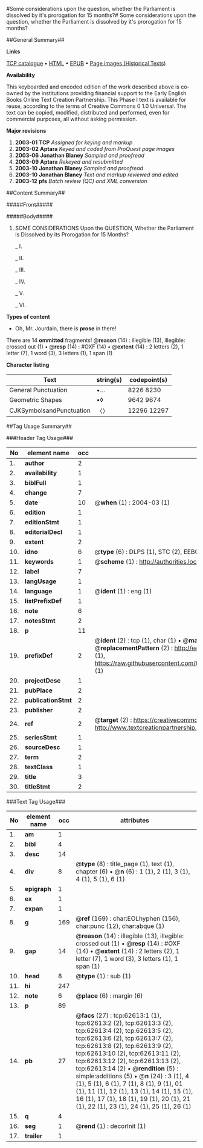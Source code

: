 #Some considerations upon the question, whether the Parliament is dissolved by it's prorogation for 15 months?#
Some considerations upon the question, whether the Parliament is dissolved by it's prorogation for 15 months?

##General Summary##

**Links**

[TCP catalogue](http://www.ota.ox.ac.uk/tcp/)  • 
[HTML](http://tei.it.ox.ac.uk/tcp/Texts-HTML/free/A44/A44192.html)  • 
[EPUB](http://tei.it.ox.ac.uk/tcp/Texts-EPUB/free/A44/A44192.epub) • 
[Page images (Historical Texts)](https://data.historicaltexts.jisc.ac.uk/view?pubId=eebo-12498639e&pageId=eebo-12498639e-62613-1)

**Availability**

This keyboarded and encoded edition of the
	       work described above is co-owned by the institutions
	       providing financial support to the Early English Books
	       Online Text Creation Partnership. This Phase I text is
	       available for reuse, according to the terms of Creative
	       Commons 0 1.0 Universal. The text can be copied,
	       modified, distributed and performed, even for
	       commercial purposes, all without asking permission.

**Major revisions**

1. __2003-01__ __TCP__ *Assigned for keying and markup*
1. __2003-02__ __Aptara__ *Keyed and coded from ProQuest page images*
1. __2003-06__ __Jonathan Blaney__ *Sampled and proofread*
1. __2003-09__ __Aptara__ *Rekeyed and resubmitted*
1. __2003-10__ __Jonathan Blaney__ *Sampled and proofread*
1. __2003-10__ __Jonathan Blaney__ *Text and markup reviewed and edited*
1. __2003-12__ __pfs__ *Batch review (QC) and XML conversion*

##Content Summary##

#####Front#####

#####Body#####

1. SOME
CONSIDERATIONS
Upon the
QUESTION,
Whether the Parliament is Dissolved
by its Prorogation for
15 Months?

    _ I.

    _ II.

    _ III.

    _ IV.

    _ V.

    _ VI.

**Types of content**

  * Oh, Mr. Jourdain, there is **prose** in there!

There are 14 **ommitted** fragments! 
 @__reason__ (14) : illegible (13), illegible: crossed out (1)  •  @__resp__ (14) : #OXF (14)  •  @__extent__ (14) : 2 letters (2), 1 letter (7), 1 word (3), 3 letters (1), 1 span (1)

**Character listing**


|Text|string(s)|codepoint(s)|
|---|---|---|
|General Punctuation|•…|8226 8230|
|Geometric Shapes|▪◊|9642 9674|
|CJKSymbolsandPunctuation|〈〉|12296 12297|

##Tag Usage Summary##

###Header Tag Usage###

|No|element name|occ|attributes|
|---|---|---|---|
|1.|__author__|2||
|2.|__availability__|1||
|3.|__biblFull__|1||
|4.|__change__|7||
|5.|__date__|10| @__when__ (1) : 2004-03 (1)|
|6.|__edition__|1||
|7.|__editionStmt__|1||
|8.|__editorialDecl__|1||
|9.|__extent__|2||
|10.|__idno__|6| @__type__ (6) : DLPS (1), STC (2), EEBO-CITATION (1), OCLC (1), VID (1)|
|11.|__keywords__|1| @__scheme__ (1) : http://authorities.loc.gov/ (1)|
|12.|__label__|7||
|13.|__langUsage__|1||
|14.|__language__|1| @__ident__ (1) : eng (1)|
|15.|__listPrefixDef__|1||
|16.|__note__|6||
|17.|__notesStmt__|2||
|18.|__p__|11||
|19.|__prefixDef__|2| @__ident__ (2) : tcp (1), char (1)  •  @__matchPattern__ (2) : ([0-9\-]+):([0-9IVX]+) (1), (.+) (1)  •  @__replacementPattern__ (2) : http://eebo.chadwyck.com/downloadtiff?vid=$1&page=$2 (1), https://raw.githubusercontent.com/textcreationpartnership/Texts/master/tcpchars.xml#$1 (1)|
|20.|__projectDesc__|1||
|21.|__pubPlace__|2||
|22.|__publicationStmt__|2||
|23.|__publisher__|2||
|24.|__ref__|2| @__target__ (2) : https://creativecommons.org/publicdomain/zero/1.0/ (1), http://www.textcreationpartnership.org/docs/. (1)|
|25.|__seriesStmt__|1||
|26.|__sourceDesc__|1||
|27.|__term__|2||
|28.|__textClass__|1||
|29.|__title__|3||
|30.|__titleStmt__|2||


###Text Tag Usage###

|No|element name|occ|attributes|
|---|---|---|---|
|1.|__am__|1||
|2.|__bibl__|4||
|3.|__desc__|14||
|4.|__div__|8| @__type__ (8) : title_page (1), text (1), chapter (6)  •  @__n__ (6) : 1 (1), 2 (1), 3 (1), 4 (1), 5 (1), 6 (1)|
|5.|__epigraph__|1||
|6.|__ex__|1||
|7.|__expan__|1||
|8.|__g__|169| @__ref__ (169) : char:EOLhyphen (156), char:punc (12), char:abque (1)|
|9.|__gap__|14| @__reason__ (14) : illegible (13), illegible: crossed out (1)  •  @__resp__ (14) : #OXF (14)  •  @__extent__ (14) : 2 letters (2), 1 letter (7), 1 word (3), 3 letters (1), 1 span (1)|
|10.|__head__|8| @__type__ (1) : sub (1)|
|11.|__hi__|247||
|12.|__note__|6| @__place__ (6) : margin (6)|
|13.|__p__|89||
|14.|__pb__|27| @__facs__ (27) : tcp:62613:1 (1), tcp:62613:2 (2), tcp:62613:3 (2), tcp:62613:4 (2), tcp:62613:5 (2), tcp:62613:6 (2), tcp:62613:7 (2), tcp:62613:8 (2), tcp:62613:9 (2), tcp:62613:10 (2), tcp:62613:11 (2), tcp:62613:12 (2), tcp:62613:13 (2), tcp:62613:14 (2)  •  @__rendition__ (5) : simple:additions (5)  •  @__n__ (24) : 3 (1), 4 (1), 5 (1), 6 (1), 7 (1), 8 (1), 9 (1), 01 (1), 11 (1), 12 (1), 13 (1), 14 (1), 15 (1), 16 (1), 17 (1), 18 (1), 19 (1), 20 (1), 21 (1), 22 (1), 23 (1), 24 (1), 25 (1), 26 (1)|
|15.|__q__|4||
|16.|__seg__|1| @__rend__ (1) : decorInit (1)|
|17.|__trailer__|1||
